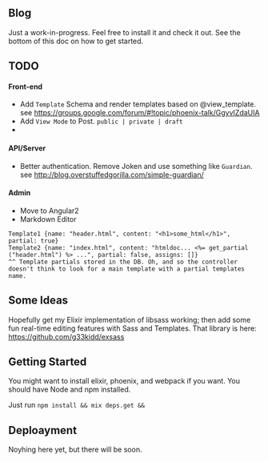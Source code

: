 ## Blog

Just a work-in-progress. Feel free to install it and check it out. See the bottom of this doc on how to get started. 

## TODO
#### Front-end
- Add `Template` Schema and render templates based on @view_template. see https://groups.google.com/forum/#!topic/phoenix-talk/GgyvIZdaUIA
- Add `View Mode` to Post. `public | private | draft`
- 

#### API/Server
- Better authentication. Remove Joken and use something like `Guardian`. see http://blog.overstuffedgorilla.com/simple-guardian/

#### Admin
- Move to Angular2
- Markdown Editor

```
Template1 {name: "header.html", content: "<h1>some_html</h1>", partial: true}
Template2 {name: "index.html", content: "htmldoc... <%= get_partial ("header.html") %> ...", partial: false, assigns: []}
^^ Template partials stored in the DB. Oh, and so the controller doesn't think to look for a main template with a partial templates name. 
```

## Some Ideas
Hopefully get my Elixir implementation of libsass working; then add some fun real-time editing features with Sass and Templates. That library is here: https://github.com/g33kidd/exsass

## Getting Started
You might want to install elixir, phoenix, and webpack if you want. You should have Node and npm installed.

Just run `npm install && mix deps.get && `


## Deploayment
Noyhing here yet, but there will be soon.
